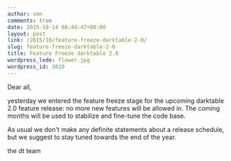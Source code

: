 ```yaml
---
author: smn
comments: true
date: 2015-10-14 08:44:47+00:00
layout: post
link: /2015/10/feature-freeze-darktable-2-0/
slug: feature-freeze-darktable-2-0
title: Feature Freeze darktable 2.0
wordpress_lede: flower.jpg
wordpress_id: 3810
---
```

Dear all,

yesterday we entered the feature freeze stage for the upcoming darktable 2.0 feature release: no more new features will be allowed in. The coming months will be used to stabilize and fine-tune the code base.

As usual we don't make any definite statements about a release schedule, but we suggest to stay tuned towards the end of the year.

the dt team
